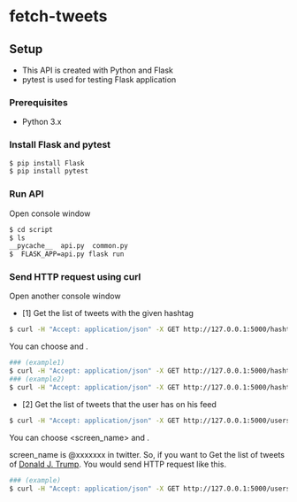 # fetch-tweets
## Setup
- This API is created with Python and Flask
- pytest is used for testing Flask application

### Prerequisites
- Python 3.x

### Install Flask and pytest
```bash
$ pip install Flask
$ pip install pytest
```

### Run API
Open console window
```bash
$ cd script
$ ls
__pycache__  api.py  common.py
$  FLASK_APP=api.py flask run
```

### Send HTTP request using curl
Open another console window

- [1] Get the list of tweets with the given hashtag
```bash
$ curl -H "Accept: application/json" -X GET http://127.0.0.1:5000/hashtags/<keyword>?limit=<limit>
```
You can choose <keyword> and <limit>.

```bash
### (example1)
$ curl -H "Accept: application/json" -X GET http://127.0.0.1:5000/hashtags/python?limit=10
### (example2)
$ curl -H "Accept: application/json" -X GET http://127.0.0.1:5000/hashtags/stayhome?limit=30
```
- [2] Get the list of tweets that the user has on his feed

```bash
$ curl -H "Accept: application/json" -X GET http://127.0.0.1:5000/users/<screen_name>?limit=<limit>
```
You can choose <screen_name> and <limit>.

screen_name is @xxxxxxx in twitter.
So, if you want to Get the list of tweets of [Donald J. Trump](https://twitter.com/realdonaldtrump).
You would send HTTP request like this.
```bash
### (example)
$ curl -H "Accept: application/json" -X GET http://127.0.0.1:5000/users/realdonaldtrump?limit=10
```
